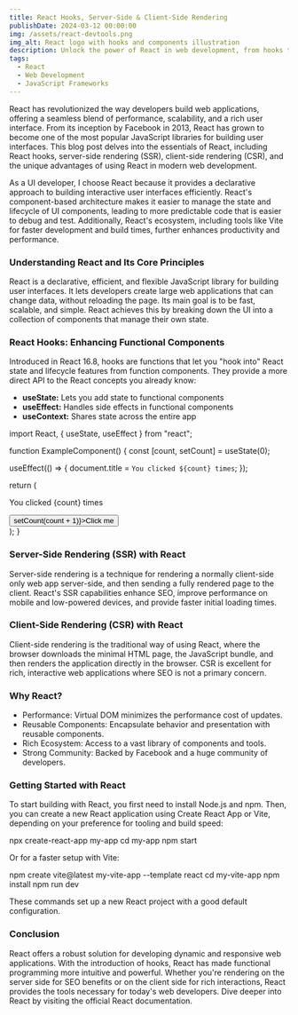 ```yaml
---
title: React Hooks, Server-Side & Client-Side Rendering
publishDate: 2024-03-12 00:00:00
img: /assets/react-devtools.png
img_alt: React logo with hooks and components illustration
description: Unlock the power of React in web development, from hooks to rendering techniques.
tags:
  - React
  - Web Development
  - JavaScript Frameworks
---
```


React has revolutionized the way developers build web applications, offering a seamless blend of performance, scalability, and a rich user interface. From its inception by Facebook in 2013, React has grown to become one of the most popular JavaScript libraries for building user interfaces. This blog post delves into the essentials of React, including React hooks, server-side rendering (SSR), client-side rendering (CSR), and the unique advantages of using React in modern web development.

As a UI developer, I choose React because it provides a declarative approach to building interactive user interfaces efficiently. React's component-based architecture makes it easier to manage the state and lifecycle of UI components, leading to more predictable code that is easier to debug and test. Additionally, React's ecosystem, including tools like Vite for faster development and build times, further enhances productivity and performance.

### Understanding React and Its Core Principles

React is a declarative, efficient, and flexible JavaScript library for building user interfaces. It lets developers create large web applications that can change data, without reloading the page. Its main goal is to be fast, scalable, and simple. React achieves this by breaking down the UI into a collection of components that manage their own state.

### React Hooks: Enhancing Functional Components

Introduced in React 16.8, hooks are functions that let you "hook into" React state and lifecycle features from function components. They provide a more direct API to the React concepts you already know:

- **useState:** Lets you add state to functional components
- **useEffect:** Handles side effects in functional components
- **useContext:** Shares state across the entire app

import React, { useState, useEffect } from "react";

function ExampleComponent() {
const [count, setCount] = useState(0);

useEffect(() => {
document.title = `You clicked ${count} times`;
});

return (

<div>
<p>You clicked {count} times</p>
<button onClick={() => setCount(count + 1)}>Click me</button>
</div>
);
}

### Server-Side Rendering (SSR) with React

Server-side rendering is a technique for rendering a normally client-side only web app server-side, and then sending a fully rendered page to the client. React's SSR capabilities enhance SEO, improve performance on mobile and low-powered devices, and provide faster initial loading times.

### Client-Side Rendering (CSR) with React

Client-side rendering is the traditional way of using React, where the browser downloads the minimal HTML page, the JavaScript bundle, and then renders the application directly in the browser. CSR is excellent for rich, interactive web applications where SEO is not a primary concern.

### Why React?

- Performance: Virtual DOM minimizes the performance cost of updates.
- Reusable Components: Encapsulate behavior and presentation with reusable components.
- Rich Ecosystem: Access to a vast library of components and tools.
- Strong Community: Backed by Facebook and a huge community of developers.

### Getting Started with React

To start building with React, you first need to install Node.js and npm. Then, you can create a new React application using Create React App or Vite, depending on your preference for tooling and build speed:

npx create-react-app my-app
cd my-app
npm start

Or for a faster setup with Vite:

npm create vite@latest my-vite-app --template react
cd my-vite-app
npm install
npm run dev

These commands set up a new React project with a good default configuration.

### Conclusion

React offers a robust solution for developing dynamic and responsive web applications. With the introduction of hooks, React has made functional programming more intuitive and powerful. Whether you're rendering on the server side for SEO benefits or on the client side for rich interactions, React provides the tools necessary for today's web developers. Dive deeper into React by visiting the official React documentation.
